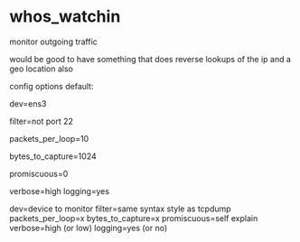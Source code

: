 # whos_watchin

monitor outgoing traffic

would be good to have something that does reverse lookups of the ip and a geo location also


config options
default:

dev=ens3

filter=not port 22

packets_per_loop=10

bytes_to_capture=1024

promiscuous=0

verbose=high
logging=yes


dev=device to monitor
filter=same syntax style as tcpdump
packets_per_loop=x
bytes_to_capture=x
promiscuous=self explain
verbose=high (or low)
logging=yes (or no)
